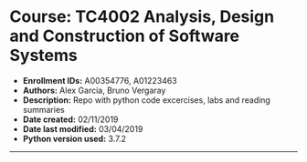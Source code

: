 # Course: TC4002 Analysis, Design and Construction of Software Systems
> 
- **Enrollment IDs:** A00354776, A01223463
- **Authors:** Alex Garcia, Bruno Vergaray
- **Description:** Repo with python code excercises, labs and reading summaries
- **Date created:** 02/11/2019
- **Date last modified:** 03/04/2019
- **Python version used:**  3.7.2
----
